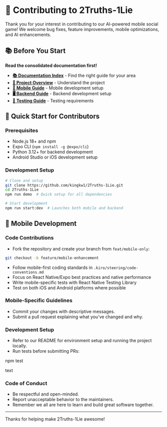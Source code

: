 # 🤝 Contributing to 2Truths-1Lie

Thank you for your interest in contributing to our AI-powered mobile social game! We welcome bug fixes, feature improvements, mobile optimizations, and AI enhancements.

## 📚 Before You Start

**Read the consolidated documentation first!**

- **[📚 Documentation Index](docs/consolidated/README.md)** - Find the right guide for your area
- **[🎯 Project Overview](docs/consolidated/PROJECT_OVERVIEW.md)** - Understand the project
- **[📱 Mobile Guide](docs/consolidated/MOBILE_GUIDE.md)** - Mobile development setup
- **[🖥 Backend Guide](docs/consolidated/BACKEND_GUIDE.md)** - Backend development setup
- **[🧪 Testing Guide](docs/consolidated/TESTING_GUIDE.md)** - Testing requirements

## 🚀 Quick Start for Contributors

### Prerequisites
- Node.js 18+ and npm
- Expo CLI (`npm install -g @expo/cli`)
- Python 3.12+ for backend development
- Android Studio or iOS development setup

### Development Setup
```bash
# Clone and setup
git clone https://github.com/kingkw1/2Truths-1Lie.git
cd 2Truths-1Lie
npm run demo  # Quick setup for all dependencies

# Start development
npm run start:dev  # Launches both mobile and backend
```

## 📱 Mobile Development

### Code Contributions
- Fork the repository and create your branch from `feat/mobile-only`:
```bash
git checkout -b feature/mobile-enhancement
```

- Follow mobile-first coding standards in `.kiro/steering/code-conventions.md`
- Focus on React Native/Expo best practices and native performance
- Write mobile-specific tests with React Native Testing Library
- Test on both iOS and Android platforms where possible

### Mobile-Specific Guidelines
- Commit your changes with descriptive messages.
- Submit a pull request explaining what you’ve changed and why.

### Development Setup
- Refer to our README for environment setup and running the project locally.
- Run tests before submitting PRs:

npm test

text

### Code of Conduct
- Be respectful and open-minded.
- Report unacceptable behavior to the maintainers.
- Remember we all are here to learn and build great software together.

---

Thanks for helping make 2Truths-1Lie awesome!
